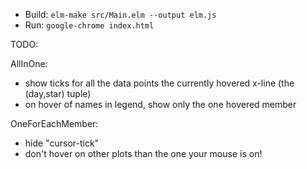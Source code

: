 - Build: `elm-make src/Main.elm --output elm.js`
- Run: `google-chrome index.html`

TODO:

AllInOne:
- show ticks for all the data points the currently hovered x-line
                                          (the (day,star) tuple)
- on hover of names in legend, show only the one hovered member

OneForEachMember:
- hide "cursor-tick"
- don't hover on other plots than the one your mouse is on!
